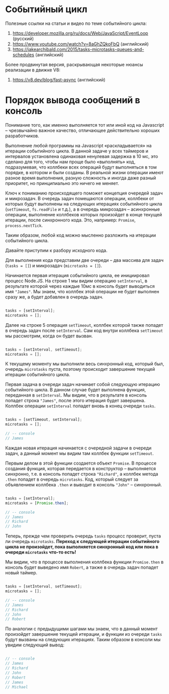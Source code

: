 # Событийный цикл
Полезные ссылки на статьи и видео по теме событийного цикла:

1. https://developer.mozilla.org/ru/docs/Web/JavaScript/EventLoop (русский)
1. https://www.youtube.com/watch?v=8aGhZQkoFbQ (английский)
1. https://jakearchibald.com/2015/tasks-microtasks-queues-and-schedules (английский)

Более продвинутая версия, раскрывающая некоторые нюансы реализации в движке V8:

1. https://v8.dev/blog/fast-async (английский)


# Порядок вывода сообщений в консоль

Понимание того, как именно выполняется тот или иной код на Javascript – чрезвычайно важное качество, 
отличающее действительно хороших разработчиков.

Выполнение любой программы на Javascript «раскладывается» на итерации событийного цикла. 
В данной задаче у всех таймеров и интервалов установлена одинаковая ненулевая задержка в 10 мс, 
это сделано для того, чтобы нам проще было «выполнять» код, подразумевая, 
что коллбеки всех операций будут выполняться в том порядке, в котором и были созданы. 
В реальной жизни операции имеют разное время выполнения, разную сложность и иногда даже разный приоритет, 
но принципиально это ничего не меняет.

Ключ к пониманию происходящего поможет концепция очередей задач и микрозадач. 
В очередь задач помещаются операции, коллбеки от которых будут выполнены на следующих итерациях 
событийного цикла (`setTimeout`, `fs.readFile` и т.д.), а в очередь микрозадач – асинхронные операции, 
выполнение коллбеков которых произойдет в конце текущей итерации, после синхронного кода. 
Это, например: `Promise`, `process.nextTick`.

Таким образом, любой код можно мысленно разложить на итерации событийного цикла.

Давайте приступим к разбору исходного кода.

Для выполнения кода представим две очереди – два массива для задач (`tasks = []`) и микрозадач (`microtasks = []`).

Начинается первая итерация событийного цикла, ее инициировал процесс Node.JS. 
На строке 1 мы видим операцию `setInterval`, в результате которой через каждые 10мс 
в консоль будет выводиться имя `"James"`. Мы знаем, что коллбек этой операции не будет выполнен сразу же, 
а будет добавлен в очередь задач.

```js

tasks = [setInterval];
microtasks = [];

```

Далее на строке 5 операция `setTimeout`, коллбек которой также попадет в очередь задач после `setInterval`. 
Сам код внутри коллбека `setTimeout` мы рассмотрим, когда он будет вызван.

```js

tasks = [setInterval, setTimeout];
microtasks = [];

```

К текущему моменту мы выполнили весь синхронный код, который был, очередь `microtasks` пуста, 
поэтому происходит завершение текущей итерации событийного цикла.

Первая задача в очереди задач начинает собой следующую итерацию событийного цикла. 
В данном случае будет выполнена функция, переданная в `setInterval`. Мы видим, что в результате в консоль 
попадет строка `"James"`, после этого итерация будет завершена. Коллбек операции `setInterval` попадет вновь в конец 
очереди `tasks`.

```js

tasks = [setTimeout, setInterval];
microtasks = [];

// -- console
// James

```

Каждая новая итерация начинается с очередной задачи в очереди задач, 
а данный момент мы видим там коллбек функции `setTimeout`.

Первым делом в этой функции создается объект `Promise`. В процессе создания функция, 
которая передается в конструктор – выполняется синхронно, т.е. в консоль попадет строка `"Richard"`, 
а коллбек метода `.then` попадет в очередь `microtasks`. Код, который следует за объявлением коллбека `.then` 
и выводит в консоль `"John"` – синхронный.

```js

tasks = [setInterval];
microtasks = [Promise.then];

// -- console
// James
// Richard
// John

```

Теперь, прежде чем проверить очередь `tasks` процесс проверит, пуста ли очередь `microtasks`. 
**Переход к следующей итерации событийного цикла не произойдет, пока выполняется синхронный код 
или пока в очереди `microtasks` что-то есть!**

Мы видим, что в процессе выполнения коллбека функции `Promise.then` в консоль будет выведено имя `Robert`, 
а также в очередь задач попадет новый таймер.

```js

tasks = [setInterval, setTimeout];
microtasks = [];

// -- console
// James
// Richard
// John
// Robert

```

По аналогии с предыдущими шагами мы знаем, что в данный момент произойдет завершение текущей итерации, 
и функции из очереди `tasks` будут вызваны на следующих итерациях. 
Таким образом в консоли мы увидим следующий вывод:

```js

// -- console
// James
// Richard
// John
// Robert
// James
// Michael

```
